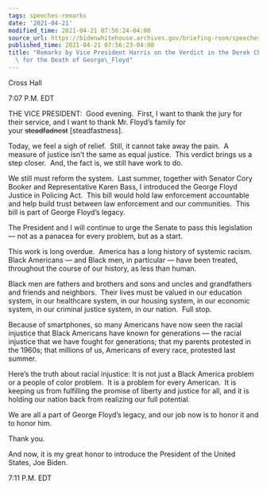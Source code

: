 ```yaml
---
tags: speeches-remarks
date: '2021-04-21'
modified_time: 2021-04-21 07:56:24-04:00
source_url: https://bidenwhitehouse.archives.gov/briefing-room/speeches-remarks/2021/04/21/remarks-by-vice-president-harris-on-the-verdict-in-the-derek-chauvin-trial-for-the-death-of-george-floyd/
published_time: 2021-04-21 07:56:23-04:00
title: "Remarks by Vice President Harris on the Verdict in the Derek Chauvin Trial\
  \ for the Death of George\_Floyd"
---
```

 
Cross Hall

7:07 P.M. EDT

THE VICE PRESIDENT:  Good evening.  First, I want to thank the jury for
their service, and I want to thank Mr. Floyd’s family for
your <s>steadfadnest</s> \[steadfastness\].  
  
Today, we feel a sigh of relief.  Still, it cannot take away the pain. 
A measure of justice isn’t the same as equal justice.  This verdict
brings us a step closer.  And, the fact is, we still have work to do.  
  
We still must reform the system.  Last summer, together with Senator
Cory Booker and Representative Karen Bass, I introduced the George Floyd
Justice in Policing Act.  This bill would hold law enforcement
accountable and help build trust between law enforcement and our
communities.  This bill is part of George Floyd’s legacy.  
  
The President and I will continue to urge the Senate to pass this
legislation — not as a panacea for every problem, but as a start.  
  
This work is long overdue.  America has a long history of systemic
racism.  Black Americans — and Black men, in particular — have been
treated, throughout the course of our history, as less than human.  
  
Black men are fathers and brothers and sons and uncles and grandfathers
and friends and neighbors.  Their lives must be valued in our education
system, in our healthcare system, in our housing system, in our economic
system, in our criminal justice system, in our nation.  Full stop.  
  
Because of smartphones, so many Americans have now seen the racial
injustice that Black Americans have known for generations — the racial
injustice that we have fought for generations; that my parents protested
in the 1960s; that millions of us, Americans of every race, protested
last summer.  
  
Here’s the truth about racial injustice: It is not just a Black America
problem or a people of color problem.  It is a problem for every
American.  It is keeping us from fulfilling the promise of liberty and
justice for all, and it is holding our nation back from realizing our
full potential.  
  
We are all a part of George Floyd’s legacy, and our job now is to honor
it and to honor him.  
  
Thank you.    
  
And now, it is my great honor to introduce the President of the United
States, Joe Biden.  
  
7:11 P.M. EDT
